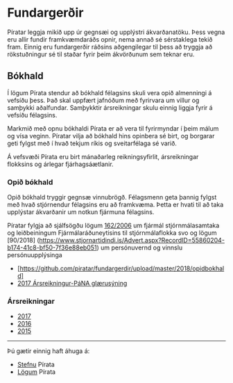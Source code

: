 # Fundargerðir


Píratar leggja mikið upp úr gegnsæi og upplýstri ákvarðanatöku. Þess vegna eru allir fundir framkvæmdaráðs opnir, nema annað sé sérstaklega tekið fram. Einnig eru fundargerðir ráðsins aðgengilegar til þess að tryggja að rökstuðningur sé til staðar fyrir þeim ákvörðunum sem teknar eru.


## Bókhald

Í lögum Pírata stendur að bókhald félagsins skuli vera opið almenningi á vefsíðu þess. Það skal uppfært jafnóðum með fyrirvara um villur og samþykki aðalfundar. Samþykktir ársreikningar skulu einnig liggja fyrir á vefsíðu félagsins.

Markmið með opnu bókhaldi Pírata er að vera til fyrirmyndar í þeim málum og vísa veginn. Píratar vilja að bókhald hins opinbera sé birt, og borgarar geti fylgst með í hvað tekjum ríkis og sveitarfélaga sé varið. 

Á vefsvæði Pírata eru birt mánaðarleg reikningsyfirlit, ársreikningar flokksins og árlegar fjárhagsáætlanir.

### Opið bókhald

Opið bókhald tryggir gegnsæ vinnubrögð. Félagsmenn geta þannig fylgst með hvað stjórnendur félagsins eru að framkvæma. Þetta er hvati til að taka upplýstar ákvarðanir um notkun fjármuna félagsins.

Píratar fylgja að sjálfsögðu lögum [162/2006](https://www.stjornartidindi.is/Advert.aspx?RecordID=c408f739-0677-460b-958b-4d67088d2c2c) um fjármál stjórnmálasamtaka og leiðbeiningum Fjármálaráðuneytisins til stjórnmálaflokka svo og lögum [90/2018] (https://www.stjornartidindi.is/Advert.aspx?RecordID=55860204-b174-41c8-bf50-7f36e88eb051)  um persónuvernd og vinnslu persónuupplýsinga

* [https://github.com/piratar/fundargerdir/upload/master/2018/opidbokhald]
* [2017 Ársreikningur-PáNA glærusýning](https://github.com/piratar/fundargerdir/blob/master/2017/%C3%81rsreikningur-P%C3%A1NA.pdf)

### Ársreikningar
* [2017](https://github.com/piratar/fundargerdir/blob/master/2017/Pi%CC%81ratar-A%CC%81rsreikningur-2017.pdf)
* [2016](https://github.com/piratar/fundargerdir/blob/master/2016/P%C3%ADratar-%C3%81rsreikningar-2016.pdf)
* [2015](https://github.com/piratar/fundargerdir/blob/master/2015/%C3%81rsreikningur-2015.pdf)


---

Þú gætir einnig haft áhuga á:
* [Stefnu](https://github.com/piratar/stefna) Pírata
* [Lögum](https://log.piratar.is/) Pírata
